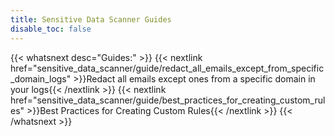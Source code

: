 ```yaml
---
title: Sensitive Data Scanner Guides
disable_toc: false
---
```


{{< whatsnext desc="Guides:" >}}
   {{< nextlink href="sensitive_data_scanner/guide/redact_all_emails_except_from_specific_domain_logs" >}}Redact all emails except ones from a specific domain in your logs{{< /nextlink >}}
   {{< nextlink href="sensitive_data_scanner/guide/best_practices_for_creating_custom_rules" >}}Best Practices for Creating Custom Rules{{< /nextlink >}}
{{< /whatsnext >}}
